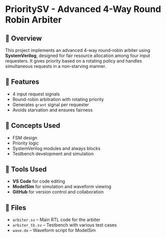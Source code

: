 # PrioritySV - Advanced 4-Way Round Robin Arbiter

## 🚀 Overview
This project implements an advanced 4-way round-robin arbiter using **SystemVerilog**, designed for fair resource allocation among four input requesters. It gives priority based on a rotating policy and handles simultaneous requests in a non-starving manner.

## 📌 Features
- 4 input request signals
- Round-robin arbitration with rotating priority
- Generates `grant` signal per requester
- Avoids starvation and ensures fairness

## 🧠 Concepts Used
- FSM design
- Priority logic
- SystemVerilog modules and always blocks
- Testbench development and simulation

## 🔧 Tools Used
- **VS Code** for code editing  
- **ModelSim** for simulation and waveform viewing  
- **GitHub** for version control and collaboration

## 📜 Files
- `arbiter.sv` – Main RTL code for the arbiter
- `arbiter_tb.sv` – Testbench with various test cases
- `wave.do`  – Waveform script for ModelSim

